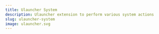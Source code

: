 ```yaml
---
title: Ulauncher System
description: Ulauncher extension to perform various system actions 
slug: ulauncher-system
image: ulauncher.svg
---
```


